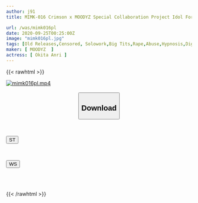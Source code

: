```yaml
---
author: j91
title: MIMK-016 Crimson x MOODYZ Special Collaboration Project Idol Forced Manipulation ~ Orders given on smartphone become reality ~ A woman who cannot disobey orders Anri Okita

url: /was/mimk016pl
date: 2020-09-25T00:25:00Z
image: "mimk016pl.jpg"
tags: [Old Releases,Censored, Solowork,Big Tits,Rape,Abuse,Hypnosis,Digital Mosaic,Entertainer,Original Collaboration,Long Boots	]
maker: [ MOODYZ  ]
actress: [ Okita Anri ]
---
```



{{< rawhtml >}}

<div class="video" data-videoid="APGp2J6yD1UmxX">
    <a href="javascript:;">
        <img src="/was/mimk016pl/mimk016pl.jpg" width="WIDTH" height="HEIGHT" alt="mimk016pl.mp4" loading="lazy">
    </a>
</div>

<script type="text/javascript" src="https://j91.asia/asset/on-demand-st.js"></script>

<br>
  <link rel="stylesheet" href="https://j91.asia/asset/bs5.css">
  
  <center>
  <button class="btn btn-primary" type="button" data-bs-toggle="collapse" data-bs-target=".multi-collapse" aria-expanded="false" aria-controls="multiCollapseExample1 multiCollapseExample2"><h2>Download</h2></button></center>
</p>
<div class="row">
  <div class="col">
    <div class="collapse multi-collapse" id="multiCollapseExample1">
      <div class="card card-body">
	      	      <br>
<div class="buttons">  
<p><a href="https://streamtape.to/v/APGp2J6yD1UmxX" target="_blank"><button class="btn-hover color-3"><i class="fa fa-download"></i> ST</button></a></p></div>
    </div>
  </div>
</div>
  <div class="col">
    <div class="collapse multi-collapse" id="multiCollapseExample2">
      <div class="card card-body">
	      <br>
<div class="buttons">
<p><a href="https://wolfstream.tv/jwrxhzx937ui" target="_blank"><button class="btn-hover color-8"><i class="fa fa-download"></i> WS</button></a></p></div>
<br><br>
      </div>
    </div>
  </div>
</div>

{{< /rawhtml >}}